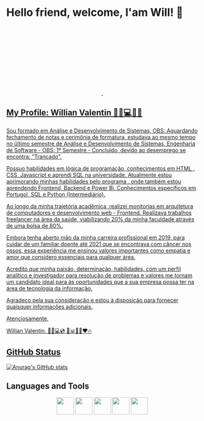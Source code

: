# Hello friend, welcome, I'am Will! 👋

<div align="center">
<a href="https://github.com/WillTechWork">
<img height="180" src"https://github-readme-stats.vercel.app/api?username=WillTechWork&show_icons=true&theme=dracula&include_all_commits=true&count_private=true"/>
<img height="180" src"https://github-readme-stats.vercel.app/api/top-langs/?username=WillTechWork&layout=compact&langs_count=7&theme=dracula"/>
</div>

## My Profile: Willian Valentin 👨🏻💻🤖🤓
<p> Sou formado em Análise e Desenvolvimento de Sistemas, OBS: Aguardando fechamento de notas e cerimônia de formatura, estudava ao mesmo tempo no último semestre de Análise e Desenvolvimento de Sistemas, Engenharia de Software - OBS:  1º Semestre - Concluído, devido ao desemprego se encontra: "Trancado". 
 
Possuo habilidades em lógica de programação, conhecimentos em HTML , CSS, Javascript e aprendi SQL na universidade. Atualmente estou aprimorando minhas habilidades pelo programa <FordEnter>, onde também estou aprendendo Frontend, Backend e Power Bi. Conhecimentos específicos em Portugol, SQL e Python (Intermediário).
 
Ao longo da minha trajetória acadêmica, realizei monitorias em arquitetura de computadores e desenvolvimento web - Frontend. Realizava trabalhos freelancer na área da saúde, viabilizando 20% da minha faculdade através de uma bolsa de 80%.
 
Embora tenha aberto mão da minha carreira profissional em 2019, para cuidar de um familiar doente até 2021 que se encontrava com câncer nos ossos, essa experiência me ensinou valores importantes como empatia e amor que considero essenciais para qualquer área.
 
Acredito que minha paixão, determinação, habilidades, com um perfil analítico e investigador para resolução de problemas e valores me tornam um candidato ideal para às oportunidades que a sua empresa possa ter na área de tecnologia da informação.
 
Agradeço pela sua consideração e estou à disposição para fornecer quaisquer informações adicionais.
 
Atenciosamente,
 
Willian Valentin. 👨🏻💻💿 💾📊🤖🤓❤️🔥</p>

## GitHub Status
[![Anurag's GitHub stats](https://github-readme-stats.vercel.app/api?username=WillTechWork)](https://github.com/WillTechWork/github-readme-stats)

## Languages and Tools
<div align="center">
<img height="45" widht="55" src="https://cdn.jsdelivr.net/gh/devicons/devicon/icons/adonisjs/adonisjs-original.svg"/>
<img height="45" widht="55" src="https://cdn.jsdelivr.net/gh/devicons/devicon/icons/adonisjs/adonisjs-original.svg"/>
<img height="45" widht="55" src="https://cdn.jsdelivr.net/gh/devicons/devicon/icons/adonisjs/adonisjs-original.svg"/>
<img height="45" widht="55" src="https://cdn.jsdelivr.net/gh/devicons/devicon/icons/adonisjs/adonisjs-original.svg"/>
<img height="45" widht="55" src="https://cdn.jsdelivr.net/gh/devicons/devicon/icons/adonisjs/adonisjs-original.svg"/>
</div>          
                  
<!--
**WillTechWork/WillTechWork** is a ✨ _special_ ✨ repository because its `README.md` (this file) appears on your GitHub profile.

Here are some ideas to get you started:

- 🔭 I’m currently working on ...
- 🌱 I’m currently learning ...
- 👯 I’m looking to collaborate on ...
- 🤔 I’m looking for help with ...
- 💬 Ask me about ...
- 📫 How to reach me: ...
- 😄 Pronouns: ...
- ⚡ Fun fact: ...
-->

